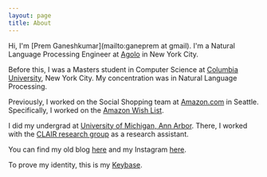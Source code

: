 ```yaml
---
layout: page
title: About
---
```


Hi, I'm [Prem Ganeshkumar](mailto:ganeprem at gmail). I'm a Natural Language Processing Engineer at [Agolo](http://agolo.com/) in New York City.

Before this, I was a Masters student in Computer Science at [Columbia University](http://www.columbia.edu/), New York City. My concentration was in Natural Language Processing.

Previously, I worked on the Social Shopping team at [Amazon.com](http://www.amazon.com/) in Seattle. Specifically, I worked on the [Amazon Wish List](http://amazon.com/wishlist).

I did my undergrad at [University of Michigan, Ann Arbor](http://umich.edu/). There, I worked with the [CLAIR research group](http://clairlib.org/) as a research assistant.

You can find my old blog [here](http://premgane.wordpress.com) and my Instagram [here](http://instagram.com/premtagram).

To prove my identity, this is my [Keybase](https://keybase.io/pgkr).